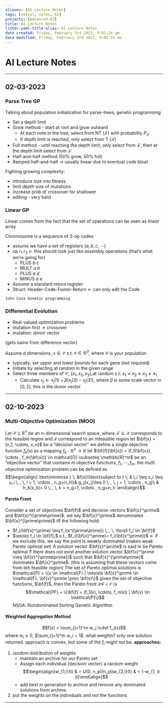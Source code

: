 ```yaml
---
aliases: [AI Lecture Notes]
tags: [zettel, notes, AI]
projects: [Advanced-AI]
title: AI Lecture Notes
linter-yaml-title-alias: AI Lecture Notes 
date created: Friday, February 3rd 2023, 9:01:24 am
date modified: Friday, February 3rd 2023, 9:01:24 am
---
```


# AI Lecture Notes

****
## 02-03-2023

### Parse Tree GP
Talking about population initialization for parse-trees; genetic programming
- Set a depth limit
- Grow method - start at root and grow outward
	- At each note in the tree, select from NT ($\mathcal{F}$) with probability $P_{\mathcal{F}}$
	- If depth limit is reached, only select from T ($\mathcal{T}$)
- Full method - until reaching the depth limit, only select from $\mathcal{F}$, then at the depth limit select from $\mathcal{T}$ 
- Half-and-half method (50% grow, 50% full)
- Ramped half-and-half -> usually linear due to eventual code bloat

Fighting growing complexity:
- introduce size into fitness
- limit depth size of mutations
- increase prob of crossover for shallower
- editing - very hard

### Linear GP
Linear comes from the fact that the set of operations can be seen as *linear* array

Chromosome is a sequence of 3-op codes
- assume we have a set of registers $(a, b, c, \cdots)$
- op $r_1$ $r_2$ <- this should look just like assembly operations (that’s what we’re going for)
	- PLUS $b$ $c$
	- MULT $a$ $b$
	- PLUS $a$ $d$
	- MINUS $a$ $e$ 
- Assume a standard return register
- Struct: Header-Code-Footer-Return <- can only edit the Code

``` ad-note
John Coza Genetic programming
```

### Differential Evolution
- Real-valued optimization problems
- mutation first -> crossover
- mutation: donor vector

(gets name from difference vector)

Assume $d$ dimensions, $x \in \mathcal{C}$ s.t. $x \in \mathbb{R}^d$, where $\mathcal{C}$ is your population
- typically, set upper and lower bounds for each gene (not required)
- Initiate by selecting at random in the given range
- Select three members of $\mathcal{C}$, $\{x_1, x_2, x_3\}$,at random s.t. $x_1 \neq x_2 \neq x_3 \neq x_1$
	- Calculate $v_j \leftarrow x_j(1) + \beta \left(x_j(2) - x_j(3)\right)$, where $\beta$ is some scale vector  in $[0,2]$, this is the donor vector
****
## 02-10-2023
### Multi-Objective Optimization (MOO)
Let $\mathcal{S}\subseteq \mathbb{R}^n$ be an $n$-dimensional search space, where $\mathcal{F}\subseteq \mathcal{S}$ corresponds to the feasible region and $\mathcal{I}$ correspond to an infeasible region
let $\bf{x} = (x_1, \cdots, x_n)$ be a “decision vector”
we define a single objective function $f_k(x)$ as a mapping $f_k: \mathbb{R}^n \rightarrow \mathbb{R}$
let $\bf{f}(\bf{x}) = (f_1(\bf{x}), \cdots , f_m(\bf{x})) \in mathcal{O} \subseteq \mathbb{R}^m$ be an “objective vector” that contains $m$ objective functions, $f_1, \cdots, f_m$. 
the multi objective optimization problem can be defined as $$\begin{align} \text{minimize } \; &f(x)\\\text{subject to } \; & l_i \leq x_i \leq u_i \, , \, i = 1, \cdots , n_g+n_h\\& g_j(x_j)\leq 0 \, , \, j = 1, \cdots , n_g\\ & h_k(x_k)= 0 \, , \, k = n_g+1, \cdots , n_g+n_h
\end{align}$$

#### Pareto Front
Consider a set of objectives $\bf{f}$ and decision vectors $\bf{x}^\prime$ and $\bf{x}^{\prime\prime}$. we say $\bf{x}^\prime$ denominates $\bf{x}^{\prime\prime}$ iff the following hold:
- $f_i(\bf{x}^\prime) \leq f_i(x^{\prime\prime}) \, , \, \forall f_i \in \bf{f}$
- $\exists f_i \in \bf{f},$ s.t., $f_i(\bf{x}^\prime)< f_i(\bf{x^\prime})$ $\longleftarrow$ if we exclude this, we say the point is weakly dominated (makes weak Pareto optimal set)
A solution vector $\bf{x}^\prime$ is said to be Pareto optimal if there does not exist another solution vector $(bf{x}^\prime \neq \bf{x}^{\prime\prime})$ such that $\bf{x}^{\prime\prime}$ dominates $\bf{x}^\prime$. (this is assuming that these vectors come from teh feasible region)
The set of Pareto optimal solutions is $\mathcal{P} = \{x \in \mathcal{F} | \nexists \bf{x}^\prime \in \mathcal{F}, \bf{x}^\prime \prec \bf{x}\}$
given the set of objective functions, $\bf{f}$, then the Pareto front $\mathcal{P}\mathcal{F} \in \mathcal{O}$ is $$\mathcal{PF} = \{\bf{f} = (f_1(x), \cdots, f_n(x)) | \bf{x} \in \mathcal{P}\}$$
NSGA: Nondominated Sorting Genetic Algorithm

#### Weighted Aggregation Method
$$f(x) = \sum_{j=1}^m w_j \cdot f_j(x)$$ where $w_i \geq 0$, $\sum_{j=1}^m w_i = 1$. what weights? only one solution returned. approach is convex, but some of the $f_i$ might not be.
**approaches:**
1. random distribution of weights
	- maintain an archive for our Pareto set
	- Assign each individual (decision vector) a random weight$$\begin{align}w_{1,i}(t) & = U(0, n_p)/n_p\\w_{2,i}(t) & = 1-w_{1, i}(t)\end{align}$$
	- add best in generation to archive and remove any dominated solutions from archive.
2. put the weights on the individuals and not the functions
****